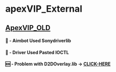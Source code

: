 # apexVIP_External

## [ApexVIP_OLD](https://github.com/hooksteroid/ApexD3D_VIP)

#### 👾 - Aimbot Used Sonydriverlib
#### 👾 - Driver Used Pasted IOCTL
#### 🆘 - Problem with D2DOverlay.lib -> [CLICK-HERE](https://github.com/coltonon/D2DOverlay)
